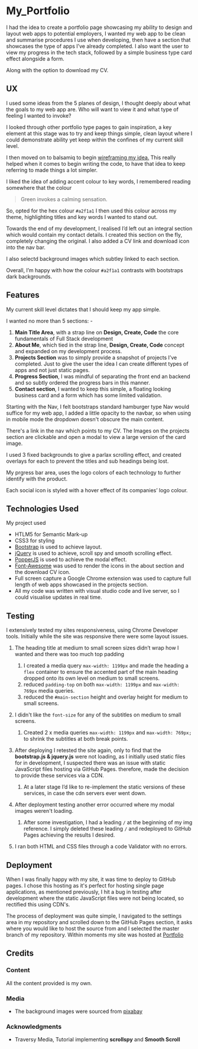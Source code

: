 # My_Portfolio

I had the idea to create a portfolio page showcasing my ability to design and layout web apps to potential employers, I wanted my web app to be clean and summarise procedures I use when developing, then have a section that showcases the type of apps I’ve already completed. I also want the user to view my progress in the tech stack, followed by a simple business type card effect alongside a form. 

Along with the option to download my CV.

## UX

I used some ideas from the 5 planes of design, I thought deeply about what the goals to my web app are. Who will want to view it and what type of feeling I wanted to invoke?

I looked through other portfolio type pages to gain inspiration, a key element at this stage was to try and keep things simple, clean layout where I could demonstrate ability yet keep within the confines of my current skill level. 

I then moved on to balsamiq to begin [wireframing my idea.](https://github.com/4rc4ngel/user_centric_frontend_project/blob/master/Portfolio%20Website.pdf) This really helped when it comes to begin writing the code, to have that idea to keep referring to made things a lot simpler. 

I liked the idea of adding accent colour to key words, I remembered reading somewhere that the colour 
> Green invokes a calming sensation. 

So, opted for the hex colour `#a2f1a1` I then used this colour across my theme, highlighting titles and key words I wanted to stand out. 

Towards the end of my development, I realised I’d left out an integral section which would contain my contact details.  I created this section on the fly, completely changing the original. I also added a CV link and download icon into the nav bar.

I also selectd background images which subtley linked to each section. 

Overall, I’m happy with how the colour `#a2f1a1` contrasts with bootstraps dark backgrounds.

## Features

My current skill level dictates that I should keep my app simple. 

I wanted no more than 5 sections: -

1. **Main Title Area**, with a strap line on **Design, Create, Code** the core fundamentals of Full Stack development
2. **About Me**, which tied in the strap line, **Design, Create, Code** concept and expanded on my development process.
3. **Projects Section** was to simply provide a snapshot of projects I’ve completed. Just to give the user the idea I can create different types of apps and not just static pages.
4. **Progress Section**, I was mindful of separating the front end an backend and so subtly ordered the progress bars in this manner. 
5. **Contact section**, I wanted to keep this simple, a floating looking business card and a form which has some limited validation. 

Starting with the Nav, I felt bootstraps standard hamburger type Nav would suffice for my web app, I added a little opacity to the navbar, so when using in mobile mode the dropdown doesn't obscure the main content.

There's a link in the nav which points to my CV. The Images on the projects section are clickable and open a modal to view a large version of the card image.

I used 3 fixed backgrounds to give a parlax scrolling effect, and created overlays for each to prevent the titles and sub headings being lost. 

My prgress bar area, uses the logo colors of each technology to further identify with the product. 

Each social icon is styled with a hover effect of its companies’ logo colour. 

## Technologies Used

My project used 

- HTLM5 for Semantic Mark-up 
- CSS3 for styling
- [Bootstrap](https://getbootstrap.com/) is used to achieve layout.
- [jQuery](https://jquery.com/) is used to achieve, scroll spy and smooth scrolling effect.
- [PopperJS](https://popper.js.org/) is used to achieve the modal effect.
- [Font-Awesome](https://fontawesome.com/) was used to render the icons in the about section and the download CV icon. 
- Full screen capture a Google Chrome extension was used to capture full length of web apps showcased in the projects section.
- All my code was written with visual studio code and live server, so I could visualise updates in real time. 



## Testing 

I extensively tested my sites responsiveness, using Chrome Developer tools. Initially while the site was responsive there were some layout issues. 

1. The heading title at medium to small screen sizes didn’t wrap how I wanted and there was too much top padding
   1. I created a media query `max-width: 1199px` and made the heading a `flex` container to ensure the accented part of the main heading dropped onto its own level on medium to small screens. 
   2. reduced `padding-top` on both `max-width: 1199px` and `max-width: 769px` media queries.
   3. reduced the `#main-section` height and overlay height for medium to small screens.

  
3. I didn't like the `font-size` for any of the subtitles on medium to small screens.
    1. Created 2 x media queries `max-width: 1199px` and `max-width: 769px;` to shrink the subtitles at both break points.
4. After deploying I retested the site again, only to find that the **bootstrap.js & jquery.js** were not loading, as I initially used static files for in development, I suspected there was an issue with static JavaScript files hosting via GitHub Pages. therefore, made the decision to provide these services via a CDN.
    1. At a later stage I’d like to re-implement the static versions of these services, in case the cdn servers ever went down.
5. After deployment testing another error occurred where my modal images weren't loading.
    1. After some investigation, I had a leading `/` at the beginning of my img reference.  I simply deleted these leading `/` and redeployed to GitHub Pages achieving the results I desired.
    
6. I ran both HTML and CSS files through a code Validator with no errors.
    
## Deployment

When I was finally happy with my site, it was time to deploy to GitHub pages. I chose this hosting as it's perfect for hosting single page applications, as mentioned previously, I hit a bug in testing after development where the static JavaScript files were not being located, so rectified this using CDN's.

The process of deployment was quite simple, I navigated to the settings area in my repository and scrolled down to the GitHub Pages section, it asks where you would like to host the source from and I selected the master branch of my repository. Within moments my site was hosted at [Portfolio](https://4rc4ngel.github.io/My_Portfolio/)

## Credits


### Content

All the content provided is my own. 

### Media
- The background images were sourced from [pixabay](https://pixabay.com/)

### Acknowledgments 
- Traversy Media, Tutorial implementing **scrollspy** and **Smooth Scroll**
